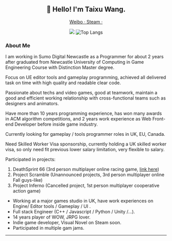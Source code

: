 <h2 align="center">👋 Hello! I'm Taixu Wang.</h2>
<p align="center">
  <a href="https://weibo.com/1544481381">
  Weibo · 
  </a>
  <a href="https://steamcommunity.com/id/xfause">
  Steam · 
  </a>
</p>

<p align="center">
  <img src="https://github-readme-stats.vercel.app/api?username=xfause&show_icons=true&hide_border=true"/>
  <img alt="Top Langs" src="https://github-readme-stats.vercel.app/api/top-langs/?username=xfause&layout=compact&exclude_repo=D.N.Develop-Special-Event,D.N.Develop-Spring-Festival-Issue,Recommendsys&hide_border=true" />
</p>

### About Me

I am working in Sumo Digital Newcastle as a Programmer for about 2 years after graduated from Newcastle University of Computing in Game Engineering Course with Distinction Master degree. 

Focus on UE editor tools and gameplay programming, achieved all delivered task on time with high quality and readable clear code. 

Passionate about techs and video games, good at teamwork, maintain a good and efficient working relationship with cross-functional teams such as designers and animators. 

Have more than 10 years programming experience, has won many awards in ACM algorithm competitions, and 2 years work experience as Web Front-end Developer before inside game industry.

Currently looking for gameplay / tools programmer roles in UK, EU, Canada.

Need Skilled Worker Visa sponsorship, currently holding a UK skilled worker visa, so only need fit previous lower salary limitation, very flexible to salary.

Participated in projects:
1. DeathSprint 66 (3rd person multiplayer online racing game, [link here](https://store.steampowered.com/app/1273560/DeathSprint_66/)) 
2. Project Scramble (Unannounced projects, 3rd person multiplayer online Fall guys-like)
3. Project Inferno (Cancelled project, 1st person multiplayer cooperative action game)

- Working at a major games studio in UK, have work experiences on Engine/ Editor tools / Gameplay / UI . 
- Full stack Engineer (C++ / Javascript / Python / Unity /...). 
- 14 years player of WOW, JRPG lover.
- Indie game developer, Visual Novel on Steam soon.
- Participated in multiple gam jams.

---
